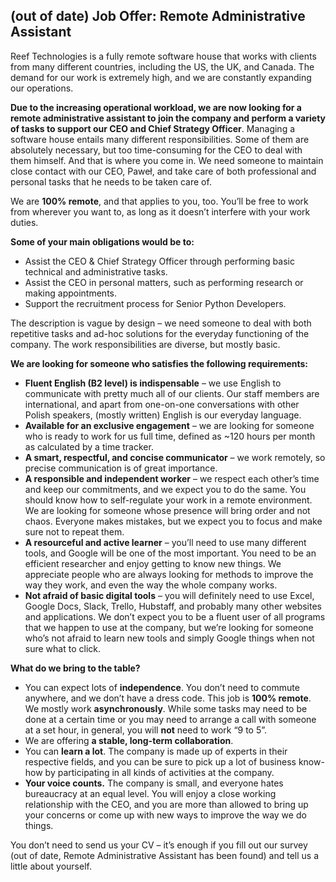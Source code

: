## (out of date) Job Offer: Remote Administrative Assistant

Reef Technologies is a fully remote software house that works with clients from many different countries, including the US, the UK, and Canada.
The demand for our work is extremely high, and we are constantly expanding our operations.

**Due to the increasing operational workload, we are now looking for a remote administrative assistant to join the company and perform a variety of tasks to support our CEO and Chief Strategy Officer**.
Managing a software house entails many different responsibilities.
Some of them are absolutely necessary, but too time-consuming for the CEO to deal with them himself.
And that is where you come in.
We need someone to maintain close contact with our CEO, Paweł, and take care of both professional and personal tasks that he needs to be taken care of.

We are **100% remote**, and that applies to you, too.
You’ll be free to work from wherever you want to, as long as it doesn’t interfere with your work duties.

**Some of your main obligations would be to:**

- Assist the CEO & Chief Strategy Officer through performing basic technical and administrative tasks.
- Assist the CEO in personal matters, such as performing research or making appointments.
- Support the recruitment process for Senior Python Developers.

The description is vague by design – we need someone to deal with both repetitive tasks and ad-hoc solutions for the everyday functioning of the company.
The work responsibilities are diverse, but mostly basic.

**We are looking for someone who satisfies the following requirements:**

- **Fluent English (B2 level) is indispensable** – we use English to communicate with pretty much all of our clients.
  Our staff members are international, and apart from one-on-one conversations with other Polish speakers, (mostly written) English is our everyday language.
- **Available for an exclusive engagement** – we are looking for someone who is ready to work for us full time, defined as \~120 hours per month as calculated by a time tracker.
- **A smart, respectful, and concise communicator** – we work remotely, so precise communication is of great importance.
- **A responsible and independent worker** – we respect each other’s time and keep our commitments, and we expect you to do the same.
  You should know how to self-regulate your work in a remote environment.
  We are looking for someone whose presence will bring order and not chaos.
  Everyone makes mistakes, but we expect you to focus and make sure not to repeat them.
- **A resourceful and active learner** – you’ll need to use many different tools, and Google will be one of the most important.
  You need to be an efficient researcher and enjoy getting to know new things.
  We appreciate people who are always looking for methods to improve the way they work, and even the way the whole company works.
- **Not afraid of basic digital tools** – you will definitely need to use Excel, Google Docs, Slack, Trello, Hubstaff, and probably many other websites and applications.
  We don’t expect you to be a fluent user of all programs that we happen to use at the company, but we’re looking for someone who’s not afraid to learn new tools and simply Google things when not sure what to click.

**What do we bring to the table?**

- You can expect lots of **independence**.
  You don’t need to commute anywhere, and we don’t have a dress code.
  This job is **100% remote**.
  We mostly work **asynchronously**.
  While some tasks may need to be done at a certain time or you may need to arrange a call with someone at a set hour, in general, you will **not** need to work “9 to 5”.
- We are offering **a stable, long-term collaboration**.
- You can **learn a lot**.
  The company is made up of experts in their respective fields, and you can be sure to pick up a lot of business know-how by participating in all kinds of activities at the company.
- **Your voice counts.** The company is small, and everyone hates bureaucracy at an equal level.
  You will enjoy a close working relationship with the CEO, and you are more than allowed to bring up your concerns or come up with new ways to improve the way we do things.

You don’t need to send us your CV – it’s enough if you fill out our survey (out of date, Remote Administrative Assistant has been found) and tell us a little about yourself.
